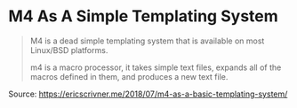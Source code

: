 # M4 As A Simple Templating System

> M4 is a dead simple templating system that is available on most Linux/BSD 
> platforms.
>   
> m4 is a macro processor, it takes simple text files, expands all of the 
> macros defined in them, and produces a new text file.

Source: <https://ericscrivner.me/2018/07/m4-as-a-basic-templating-system/>
